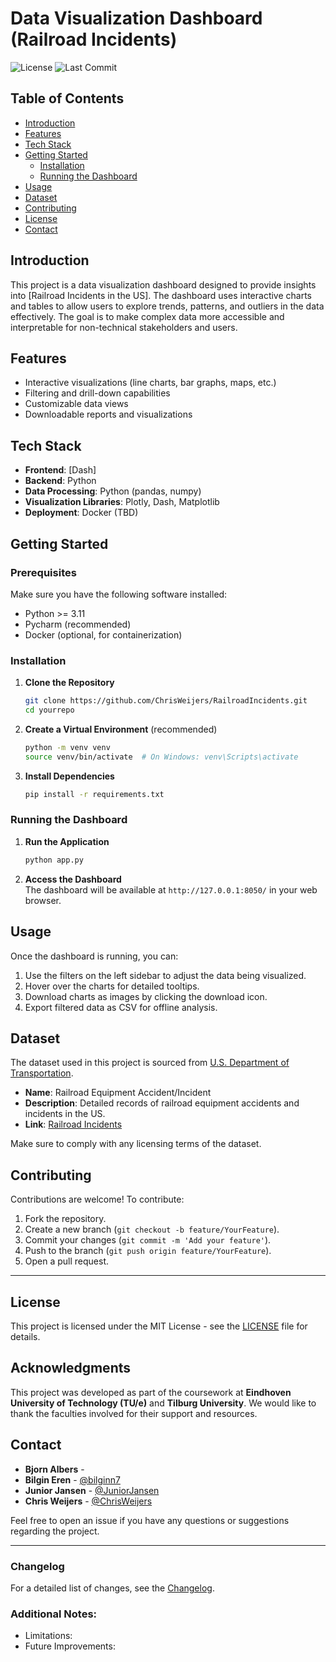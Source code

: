 # Data Visualization Dashboard (Railroad Incidents)

![License](https://img.shields.io/github/license/ChrisWeijers/RailroadIncidents)
![Last Commit](https://img.shields.io/github/last-commit/ChrisWeijers/RailroadIncidents)

## Table of Contents
- [Introduction](#introduction)
- [Features](#features)
- [Tech Stack](#tech-stack)
- [Getting Started](#getting-started)
  - [Installation](#installation)
  - [Running the Dashboard](#running-the-dashboard)
- [Usage](#usage)
- [Dataset](#dataset)
- [Contributing](#contributing)
- [License](#license)
- [Contact](#contact)

## Introduction
This project is a data visualization dashboard designed to provide insights into [Railroad Incidents in the US]. The dashboard uses interactive charts and tables to allow users to explore trends, patterns, and outliers in the data effectively. The goal is to make complex data more accessible and interpretable for non-technical stakeholders and users.

## Features
- Interactive visualizations (line charts, bar graphs, maps, etc.)
- Filtering and drill-down capabilities
- Customizable data views
- Downloadable reports and visualizations

## Tech Stack
- **Frontend**: [Dash]
- **Backend**: Python
- **Data Processing**: Python (pandas, numpy)
- **Visualization Libraries**: Plotly, Dash, Matplotlib
- **Deployment**: Docker (TBD)

## Getting Started

### Prerequisites
Make sure you have the following software installed:
- Python >= 3.11
- Pycharm (recommended)
- Docker (optional, for containerization)

### Installation
1. **Clone the Repository**
    ```sh
    git clone https://github.com/ChrisWeijers/RailroadIncidents.git
    cd yourrepo
    ```
2. **Create a Virtual Environment** (recommended)
    ```sh
    python -m venv venv
    source venv/bin/activate  # On Windows: venv\Scripts\activate
    ```
3. **Install Dependencies**
    ```sh
    pip install -r requirements.txt
    ```

### Running the Dashboard
1. **Run the Application**
    ```sh
    python app.py
    ```
2. **Access the Dashboard**  
   The dashboard will be available at `http://127.0.0.1:8050/` in your web browser.

## Usage
Once the dashboard is running, you can:
1. Use the filters on the left sidebar to adjust the data being visualized.
2. Hover over the charts for detailed tooltips.
3. Download charts as images by clicking the download icon.
4. Export filtered data as CSV for offline analysis.

## Dataset
The dataset used in this project is sourced from [U.S. Department of Transportation](https://data.transportation.gov/).
- **Name**: Railroad Equipment Accident/Incident
- **Description**: Detailed records of railroad equipment accidents and incidents in the US.
- **Link**: [Railroad Incidents](https://data.transportation.gov/Railroads/Railroad-Equipment-Accident-Incident-Source-Data-F/aqxq-n5hy/about_data)

Make sure to comply with any licensing terms of the dataset.

## Contributing
Contributions are welcome! To contribute:
1. Fork the repository.
2. Create a new branch (`git checkout -b feature/YourFeature`).
3. Commit your changes (`git commit -m 'Add your feature'`).
4. Push to the branch (`git push origin feature/YourFeature`).
5. Open a pull request.

---

## License
This project is licensed under the MIT License - see the [LICENSE](https://github.com/ChrisWeijers/RailroadIncidents/blob/main/LICENSE.md) file for details.

## Acknowledgments
This project was developed as part of the coursework at **Eindhoven University of Technology (TU/e)** and **Tilburg University**. We would like to thank the faculties involved for their support and resources.


## Contact
- **Bjorn Albers** - 
- **Bilgin Eren** - [@bilginn7](https://github.com/bilginn7)
- **Junior Jansen** - [@JuniorJansen](https://github.com/JuniorJansen)
- **Chris Weijers** - [@ChrisWeijers](https://github.com/ChrisWeijers)

Feel free to open an issue if you have any questions or suggestions regarding the project.

---

### Changelog
For a detailed list of changes, see the [Changelog](https://github.com/ChrisWeijers/RailroadIncidents/blob/main/Changelog.md).

### Additional Notes:
- Limitations: 
- Future Improvements: 
